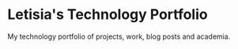 # Letisia's Technology Portfolio

My technology portfolio of projects, work, blog posts and academia.
